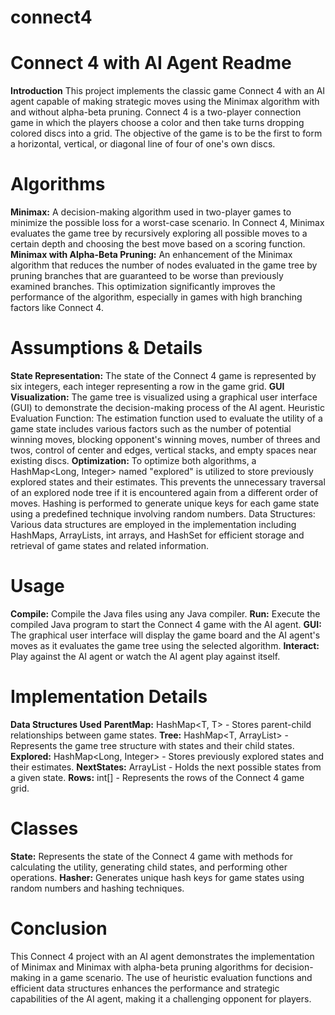 # connect4

# Connect 4 with AI Agent Readme
**Introduction**
This project implements the classic game Connect 4 with an AI agent capable of making strategic moves using the Minimax algorithm with and without alpha-beta pruning. Connect 4 is a two-player connection game in which the players choose a color and then take turns dropping colored discs into a grid. The objective of the game is to be the first to form a horizontal, vertical, or diagonal line of four of one's own discs.

# Algorithms
**Minimax:** A decision-making algorithm used in two-player games to minimize the possible loss for a worst-case scenario. In Connect 4, Minimax evaluates the game tree by recursively exploring all possible moves to a certain depth and choosing the best move based on a scoring function.
**Minimax with Alpha-Beta Pruning:** An enhancement of the Minimax algorithm that reduces the number of nodes evaluated in the game tree by pruning branches that are guaranteed to be worse than previously examined branches. This optimization significantly improves the performance of the algorithm, especially in games with high branching factors like Connect 4.

# Assumptions & Details
**State Representation:** The state of the Connect 4 game is represented by six integers, each integer representing a row in the game grid.
**GUI Visualization:** The game tree is visualized using a graphical user interface (GUI) to demonstrate the decision-making process of the AI agent.
Heuristic Evaluation Function: The estimation function used to evaluate the utility of a game state includes various factors such as the number of potential winning moves, blocking opponent's winning moves, number of threes and twos, control of center and edges, vertical stacks, and empty spaces near existing discs.
**Optimization:** To optimize both algorithms, a HashMap<Long, Integer> named "explored" is utilized to store previously explored states and their estimates. This prevents the unnecessary traversal of an explored node tree if it is encountered again from a different order of moves. Hashing is performed to generate unique keys for each game state using a predefined technique involving random numbers.
Data Structures: Various data structures are employed in the implementation including HashMaps, ArrayLists, int arrays, and HashSet for efficient storage and retrieval of game states and related information.

# Usage
**Compile:** Compile the Java files using any Java compiler.
**Run:** Execute the compiled Java program to start the Connect 4 game with the AI agent.
**GUI:** The graphical user interface will display the game board and the AI agent's moves as it evaluates the game tree using the selected algorithm.
**Interact:** Play against the AI agent or watch the AI agent play against itself.

# Implementation Details
**Data Structures Used**
**ParentMap:** HashMap<T, T> - Stores parent-child relationships between game states.
**Tree:** HashMap<T, ArrayList<T>> - Represents the game tree structure with states and their child states.
**Explored:** HashMap<Long, Integer> - Stores previously explored states and their estimates.
**NextStates:** ArrayList<T> - Holds the next possible states from a given state.
**Rows:** int[] - Represents the rows of the Connect 4 game grid.

# Classes
**State:** Represents the state of the Connect 4 game with methods for calculating the utility, generating child states, and performing other operations.
**Hasher:** Generates unique hash keys for game states using random numbers and hashing techniques.

# Conclusion
This Connect 4 project with an AI agent demonstrates the implementation of Minimax and Minimax with alpha-beta pruning algorithms for decision-making in a game scenario. The use of heuristic evaluation functions and efficient data structures enhances the performance and strategic capabilities of the AI agent, making it a challenging opponent for players.
